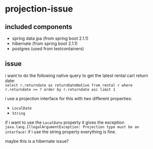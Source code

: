 # projection-issue
## included components
* spring data jpa (from spring boot 2.1.1)
* hibernate (from spring boot 2.1.1)
* postgres (used from testcontainers)

## issue
i want to do the following native query to get the latest rental cart return date:  
`select r.returndate as returnDateNative from rental r where r.returndate >= ? order by r.returndate asc limit 1`

i use a projection interface for this with two different properties:
* `LocalDate`
* `String`

if i want to use the `LocalDate` property it gives the exception `java.lang.IllegalArgumentException: Projection type must be an interface!` 
if i use the string property everything is fine.

maybe this is a hibernate issue?
